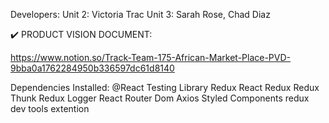 Developers: 
  Unit 2: Victoria Trac
  Unit 3: Sarah Rose, Chad Diaz
  
✔️ PRODUCT VISION DOCUMENT:

https://www.notion.so/Track-Team-175-African-Market-Place-PVD-9bba0a1762284950b336597dc61d8140

Dependencies Installed: 
  @React Testing Library
  Redux
  React Redux
  Redux Thunk
  Redux Logger
  React Router Dom
  Axios
  Styled Components
  redux dev tools extention
  
 
